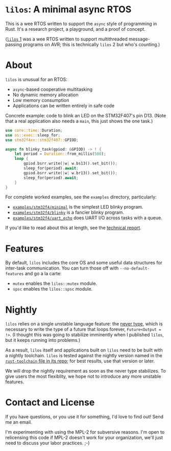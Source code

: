 # `lilos`: A minimal async RTOS

This is a wee RTOS written to support the `async` style of programming in Rust.
It's a research project, a playground, and a proof of concept.

([`lilos` 1](https://github.com/cbiffle/lilos1) was a wee RTOS written to
support multithreaded message-passing programs on AVR; this is technically
`lilos` 2 but who's counting.)

# About

`lilos` is unusual for an RTOS:

- `async`-based cooperative multitasking
- No dynamic memory allocation
- Low memory consumption
- Applications can be written entirely in safe code

Concrete example: code to blink an LED on the STM32F407's pin D13. (Note that a
real application also needs a `main`, this just shows the one task.)

```rust
use core::time::Duration;
use os::exec::sleep_for;
use stm32f4xx::stm32f407::GPIOD;

async fn blinky_task(gpiod: &GPIOD) -> ! {
    let period = Duration::from_millis(500);
    loop {
        gpiod.bsrr.write(|w| w.bs13().set_bit()); 
        sleep_for(period).await;
        gpiod.bsrr.write(|w| w.br13().set_bit()); 
        sleep_for(period).await;
    }
}
```

For complete worked examples, see the `examples` directory, particularly:

- [`examples/stm32f4/minimal`](https://github.com/cbiffle/lilos/blob/main/examples/stm32f4/minimal/src/main.rs)
  is the simplest LED blinky program.
- [`examples/stm32f4/blinky`](https://github.com/cbiffle/lilos/blob/main/examples/stm32f4/blinky/src/main.rs)
  is a fancier blinky program.
- [`examples/stm32f4/uart_echo`](https://github.com/cbiffle/lilos/blob/main/examples/stm32f4/uart-echo/src/main.rs)
  does UART I/O across tasks with a queue.

If you'd like to read about this at length, see the [technical
report](https://github.com/cbiffle/lilos/blob/main/doc/tr.adoc).

# Features

By default, `lilos` includes the core OS and some useful data structures for
inter-task communication. You can turn those off with `--no-default-features`
and go a la carte:

- `mutex` enables the `lilos::mutex` module.
- `spsc` enables the `lilos::spsc` module.

# Nightly

`lilos` relies on a single unstable language feature: the [never
type](https://doc.rust-lang.org/reference/types/never.html), which is necessary
to write the type of a future that loops forever, `Future<Output = !>`. (I
thought this was going to stabilize imminently when I published `lilos`, but it
keeps running into problems.)

As a result, `lilos` itself and applications built on `lilos` need to be built
with a nightly toolchain. `lilos` is tested against the nightly version named in
the [`rust-toolchain` file in its
repo](https://github.com/cbiffle/lilos/blob/main/rust-toolchain); for best
results, use that version or later.

We will drop the nightly requirement as soon as the never type stabilizes. To
give users the most flexiblity, we hope not to introduce any more unstable
features.

# Contact and License

If you have questions, or you use it for something, I'd love to find out! Send
me an email.

I'm experimenting with using the MPL-2 for subversive reasons. I'm open to
relicensing this code if MPL-2 doesn't work for your organization, we'll just
need to discuss your labor practices. ;-)

